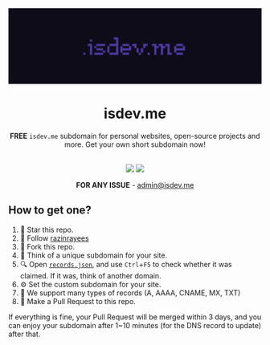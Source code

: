 <div align="center">
<a href="https://github.com/isdevme/isdevme"><img src="assets/logo.png"></a>
<h1>isdev.me</h1>

**FREE** `isdev.me` subdomain for personal websites, open-source projects and more. Get your own short subdomain now!<br><br>

[![](https://img.shields.io/badge/license-MIT-%23EFEFEF?style=flat-square&logoColor=white&labelColor=black)](/License)
[![](https://img.shields.io/badge/Donate-for%20registrar%20fees-%23FF96EE?style=flat-square&logo=buymeacoffee&logoColor=white&labelColor=black)](https://isdev.me)

**FOR ANY ISSUE** - admin@isdev.me
</div>


## How to get one?
1. 🌟 Star this repo.
2. 🌟 Follow [razinrayees](https://github.com/razinrayees/)
3. 🍴 Fork this repo.
4. 🧠 Think of a unique subdomain for your site.
5. 🔍 Open [`records.json`](/records.json), and use `Ctrl`+`F5` to check whether it was claimed. If it was, think of another domain.
6. ⚙️ Set the custom subdomain for your site.
7. 📄 We support many types of records (A, AAAA, CNAME, MX, TXT)
8. 🥰 Make a Pull Request to this repo.

If everything is fine, your Pull Request will be merged within 3 days, and you can enjoy your subdomain after 1~10 minutes (for the DNS record to update) after that.
